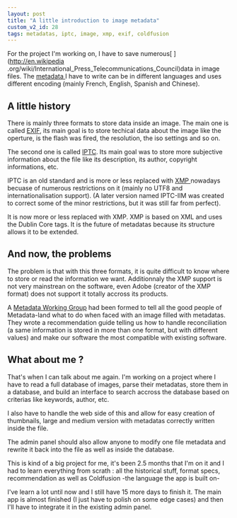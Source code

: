 ```yaml
---
layout: post
title: "A little introduction to image metadata"
custom_v2_id: 28
tags: metadatas, iptc, image, xmp, exif, coldfusion
---
```


For the project I'm working on, I have to save numerous[ ](http://en.wikipedia
.org/wiki/International_Press_Telecommunications_Council)data in image files.
The [metadata ](http://en.wikipedia.org/wiki/Metadata)I have to write can be
in different languages and uses different encoding (mainly French, English,
Spanish and Chinese).

## A little history

There is mainly three formats to store data inside an image. The main one is
called [EXIF](http://en.wikipedia.org/wiki/Exif), its main goal is to store
techical data about the image like the operture, is the flash was fired, the
resolution, the iso settings and so on.

The second one is called
[IPTC](http://en.wikipedia.org/wiki/IPTC_Information_Interchange_Model). Its
main goal was to store more subjective information about the file like its
description, its author, copyright informations, etc.

IPTC is an old standard and is more or less replaced with [XMP
](http://en.wikipedia.org/wiki/Extensible_Metadata_Platform)nowadays becuase
of numerous restrictions on it (mainly no UTF8 and internationalisation
support). (A later version named IPTC-IIM was created to correct some of the
minor restrictions, but it was still far from perfect).

It is now more or less replaced with XMP. XMP is based on XML and uses the
Dublin Core tags. It is the future of metadatas because its structure allows
it to be extended.

## And now, the problems

The problem is that with this three formats, it is quite difficult to know
where to store or read the information we want. Additionnaly the XMP support
is not very mainstrean on the software, even Adobe (creator of the XMP format)
does not support it totally accross its products.

A [Metadata Working Group](http://www.metadataworkinggroup.org/) had been
formed to tell all the good people of Metadata-land what to do when faced with
an image filled with metadatas. They wrote a recommendation guide telling us
how to handle reconciliation (a same information is stored in more than one
format, but with different values) and make our software the most compatible
with existing software.

## What about me ?

That's when I can talk about me again. I'm working on a project where I have
to read a full database of images, parse their metadatas, store them in a
database, and build an interface to search accross the database based on
criterias like keywords, author, etc.

I also have to handle the web side of this and allow for easy creation of
thumbnails, large and medium version with metadatas correctly written inside
the file.

The admin panel should also allow anyone to modify one file metadata and
rewrite it back into the file as well as inside the database.

This is kind of a big project for me, it's been 2.5 months that I'm on it and
I had to learn everything from scrath : all the historical stuff, format
specs, recommendation as well as Coldfusion -the language the app is built on-

I've learn a lot until now and I still have 15 more days to finish it. The
main app is almost finished (I just have to polish on some edge cases) and
then I'll have to integrate it in the existing admin panel.
